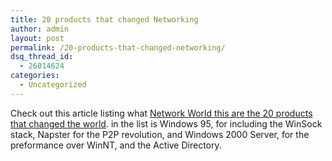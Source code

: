 ```yaml
---
title: 20 products that changed Networking
author: admin
layout: post
permalink: /20-products-that-changed-networking/
dsq_thread_id:
  - 26014624
categories:
  - Uncategorized
---
```

Check out this article listing what [Network World this are the 20 products that changed the world][1]. in the list is Windows 95, for including the WinSock stack, Napster for the P2P revolution, and Windows 2000 Server, for the preformance over WinNT, and the Active Directory.

 [1]: http://www.networkworld.com/supp/2006/anniversary/032706-20products.html